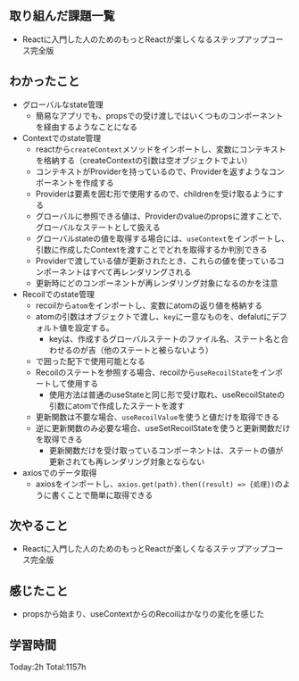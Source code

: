 ## 取り組んだ課題一覧

- Reactに入門した人のためのもっとReactが楽しくなるステップアップコース完全版

## わかったこと

- グローバルなstate管理
  - 簡易なアプリでも、propsでの受け渡しではいくつものコンポーネントを経由するようなことになる
- Contextでのstate管理
  - reactから`createContext`メソッドをインポートし、変数にコンテキストを格納する（createContextの引数は空オブジェクトでよい）
  - コンテキストがProviderを持っているので、Providerを返すようなコンポーネントを作成する
  - Providerは要素を囲む形で使用するので、childrenを受け取るようにする
  - グローバルに参照できる値は、Providerのvalueのpropsに渡すことで、グローバルなステートとして扱える
  - グローバルstateの値を取得する場合には、`useContext`をインポートし、引数に作成したContextを渡すことでどれを取得するか判別できる
  - Providerで渡している値が更新されたとき、これらの値を使っているコンポーネントはすべて再レンダリングされる
  - 更新時にどのコンポーネントが再レンダリング対象になるのかを注意
- Recoilでのstate管理
  - recoilから`atom`をインポートし、変数にatomの返り値を格納する
  - atomの引数はオブジェクトで渡し、`key`に一意なものを、defalutにデフォルト値を設定する。
    - keyは、作成するグローバルステートのファイル名、ステート名と合わせるのが吉（他のステートと被らないよう）
  - <RecoilRoot>で囲った配下で使用可能となる
  - Recoilのステートを参照する場合、recoilから`useRecoilState`をインポートして使用する
    - 使用方法は普通のuseStateと同じ形で受け取れ、useRecoilStateの引数にatomで作成したステートを渡す
  - 更新関数は不要な場合、`useRecoilValue`を使うと値だけを取得できる
  - 逆に更新関数のみ必要な場合、useSetRecoilStateを使うと更新関数だけを取得できる
    - 更新関数だけを受け取っているコンポーネントは、ステートの値が更新されても再レンダリング対象とならない
- axiosでのデータ取得
  - axiosをインポートし、`axios.get(path).then((result) => {処理})`のように書くことで簡単に取得できる

## 次やること

- Reactに入門した人のためのもっとReactが楽しくなるステップアップコース完全版

## 感じたこと

* propsから始まり、useContextからのRecoilはかなりの変化を感じた
 
## 学習時間

Today:2h
Total:1157h
